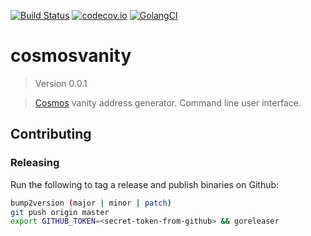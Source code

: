 [![Build Status](https://travis-ci.com/hukkinj1/cosmosvanity.svg?branch=master)](https://travis-ci.com/hukkinj1/cosmosvanity)
[![codecov.io](https://codecov.io/gh/hukkinj1/cosmosvanity/branch/master/graph/badge.svg)](https://codecov.io/gh/hukkinj1/cosmosvanity)
[![GolangCI](https://golangci.com/badges/github.com/hukkinj1/cosmosvanity.svg)](https://golangci.com/r/github.com/hukkinj1/cosmosvanity)
# cosmosvanity

<!--- Don't edit the version line below manually. Let bump2version do it for you. -->
> Version 0.0.1

> [Cosmos](https://cosmos.network) vanity address generator. Command line user interface.


## Contributing
### Releasing
Run the following to tag a release and publish binaries on Github:
```bash
bump2version (major | minor | patch)
git push origin master
export GITHUB_TOKEN=<secret-token-from-github> && goreleaser
```

